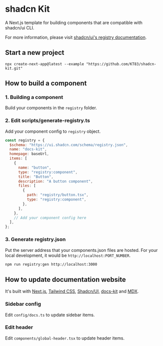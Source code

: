 # shadcn Kit

A Next.js template for building components that are compatible with shadcn/ui CLI.

For more information, please visit [shadcn/ui's registry documentation](https://ui.shadcn.com/docs/registry).

## Start a new project

```
npx create-next-app@latest --example "https://github.com/KT83/shadcn-kit.git"
```

## How to build a component

### 1. Building a component

Build your components in the `registry` folder.

### 2. Edit scripts/generate-registry.ts

Add your component config to `registry` object.

```js
const registry = {
  $schema: "https://ui.shadcn.com/schema/registry.json",
  name: "docs-kit",
  homepage: baseUrl,
  items: [
    {
      name: "button",
      type: "registry:component",
      title: "Button",
      description: "A button component",
      files: [
        {
          path: "registry/button.tsx",
          type: "registry:component",
        },
      ],
    },
    // Add your component config here
  ],
};
```

### 3. Generate registry.json

Put the server address that your components.json files are hosted. For your local development, it would be `http://localhost:PORT_NUMBER`.

```bash
npm run registry:gen http://localhost:3000
```

## How to update documentation website

It's built with [Next.js](https://nextjs.org/), [Tailwind CSS](https://tailwindcss.com/), [Shadcn/UI](https://ui.shadcn.com/), [docs-kit](https://docs-kit.dev/) and [MDX](https://mdxjs.com/).

### Sidebar config

Edit `config/docs.ts` to update sidebar items.

### Edit header

Edit `components/global-header.tsx` to update header items.
